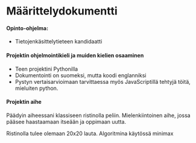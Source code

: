 # Määrittelydokumentti 

#### Opinto-ohjelma:
- Tietojenkäsittelytieteen kandidaatti

#### Projektin ohjelmointikieli ja muiden kielien osaaminen
- Teen projektini Pythonilla
- Dokumentointi on suomeksi, mutta koodi englanniksi
- Pystyn vertaisarvioimaan tarvittaessa myös JavaScriptillä tehtyjä töitä, mieluiten python.

#### Projektin aihe

Päädyin aiheessani klassiseen ristinolla peliin. Mielenkiintoinen aihe, jossa pääsee haastaamaan itseään ja oppimaan uutta.

Ristinolla tulee olemaan 20x20 lauta. Algoritmina käytössä minimax
